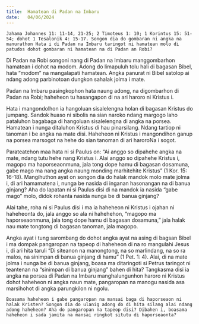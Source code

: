 ```yaml
---
title:  Hamatean di Padan na Imbaru
date:   04/06/2024
---
```


`Jahama Johannes 11: 11-14, 21-25; 2 Timoteus 1: 10; 1 Korintus 15: 51-54; dohot 1 Tesalonik 4: 15-17. Songon dia do gombaran ni angka na manurathon Hata i di Padan na Imbaru taringot ni hamatean molo di patudos dohot gombaran ni hamatean na di Padan an Robi?`

Di Padan na Robi songoni nang di Padan na Imbaru manggombarhon hamatean i dohot na modom. Adong do limapuluh tolu hali di bagasan Bibel, hata “modom” na mangalapati hamatean. Angka panurat ni Bibel satolop ai ndang adong parbinotoan dungkon sahalak jolma i mate.

Padan na Imbaru pasingkophon hata naung adong, na digombarhon di Padan na Robi; haheheon tu hasangapon di na ari haroro ni Kristus i.

Hata i mangondolhon ia hangoluan sisalelengna holan di bagasan Kristus do jumpang. Sandok huaso ni sibolis na sian naroko ndang margogo laho pataluhon bagabaga di hangoluan sisalelengna di angka na porsea. Hamatean i nunga ditaluhon Kristus di hau pinarsilang. Ndang tartiop ni tanoman i be angka na mate disi. Haheheon ni Kristus i mangondihon ganup na porsea marsogot na hehe do sian tanoman di ari haroroNa i sogot.

Parateatehon maa hata ni si Paulus on: “Ai anggo so dipahehe angka na mate, ndang tutu hehe nang Kristus i. Alai anggo so dipahehe Kristus i, magopo ma haporseaonmuna, jala tong dope hamu di bagasan dosamuna, gabe mago ma nang angka naung monding marhitehite Kristus” (1 Kor. 15: 16-18). Mangihuthon ayat on songon dia do halak mandok molo mate jolma i, di ari hamamatena i, nunga be nasida di inganan hasonangan na di banua ginjang? Aha do lapatan ni si Paulus disi di na mandok ia nasida “gabe mago” molo, didok rohanta nasida nunga be di banua ginjang?

Alai tahe, roha ni si Paulus disi i ma ia haheheon ni Kristus i ojahan ni haheheonta do, jala anggo so ala ni hahehehon, “magopo ma haporseaonmuna, jala tong dope hamu di bagasan dosamuna,” jala halak nau mate tongtong di bagasan tanoman, jala magopo.

Angka ayat i tung sarombang do dohot angka ayat na asing di bagsan Bibel i ma dompak pangaropan na tapeop di haheheon di na ro mangulahi Jesus i, di ari hita taruli “Di siteanon na manongtong, na so marlindang, na so ra malos, na sinimpan di banua ginjang di hamu” (1 Pet. 1: 4). Alai, di na mate jolma i nunga be di banua ginjang, boasa ma ditaringoti si Petrus taringot ni teantenan na “sinimpan di banua ginjang” bahen di hita? Tangkasma disi ia angka na porsea di Padan na Imbaru manghalungunhon haroro ni Kristus dohot haheheon ni angka naun mate, pangaropan na manogu nasida asa marsihohot di angka parungkilon ni ngolu.

`Boasama haheheon i gabe pangaropan na mansai baga di haporseaon ni halak Kristen? Songon dia do ulanig adong do di hita silang alai ndang adong haheheon? Aha do pangaropan na tapeop disi? Dibahen i, boasama haheheon i sada jamita na mansai ringkot situtu di haporseaonta?`